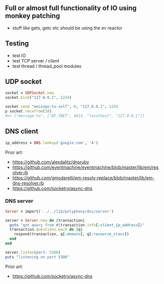 ## Full or almost full functionality of IO using monkey patching

- stuff like gets, getc etc should be using the ev reactor


## Testing

- test IO
- test TCP server / client
- test thread / thread_pool modules

## UDP socket

```ruby
socket = UDPSocket.new
socket.bind("127.0.0.1", 1234)

socket.send "message-to-self", 0, "127.0.0.1", 1234
p socket.recvfrom(10)
#=> ["message-to", ["AF_INET", 4913, "localhost", "127.0.0.1"]]
```

## DNS client

```ruby
ip_address = DNS.lookup('google.com', 'A')
```

Prior art:

- https://github.com/alexdalitz/dnsruby
- https://github.com/eventmachine/eventmachine/blob/master/lib/em/resolver.rb
- https://github.com/gmodarelli/em-resolv-replace/blob/master/lib/em-dns-resolver.rb
- https://github.com/socketry/async-dns

### DNS server

```ruby
Server = import('../../lib/polyphony/dns/server')

server = Server.new do |transaction|
  puts "got query from #{transaction.info[:client_ip_address]}"
  transaction.questions.each do |q|
    respond(transaction, q[:domain], q[:resource_class])
  end
end

server.listen(port: 5300)
puts "listening on port 5300"
```

Prior art:

- https://github.com/socketry/async-dns

